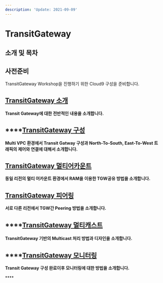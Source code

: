 ```yaml
---
description: 'Update: 2021-09-09'
---
```


# TransitGateway

## 소개 및 목차

## 사전준비

TransitGateway Workshop을 진행하기 위한 Cloud9 구성을 준비합니다.

## [TransitGateway 소개 ](tgw-overview.md)

**Transit Gateway에 대한 전반적인 내용을 소개합니다.**

## \*\*\*\*[**TransitGateway 구성** ](tgw-config.md)

**Multi VPC 환경에서 Transit Gatway 구성과 North-To-South, East-To-West 트래픽의 제어와 연결에 대해서 소개합니다.**

## [TransitGateway 멀티어카운트 ](tgw-multiaccount.md)

**동일 리전의 멀티 어카운트 환경에서 RAM을 이용한 TGW공유 방법을 소개합니다.**

## [TransitGateway 피어링 ](tgw-peering.md)

**서로 다른 리전에서 TGW간 Peering 방법을 소개합니다.**

## \*\*\*\*[**TransitGateway 멀티캐스트** ](tgw-mcast.md)

#### TransitGateway 기반의 Multicast 처리 방법과 디자인을 소개합니다.

## \*\*\*\*[**TransitGateway 모니터링** ](tgw-monitoring.md)

**Transit Gateway 구성 완료이후 모니터링에 대한 방법을 소개합니다.**

\*\*\*\*



